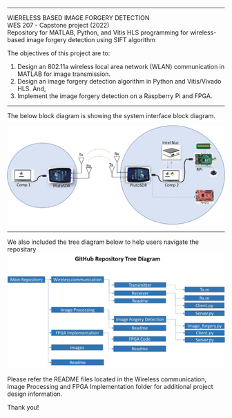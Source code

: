 ****************************************************************************************************************************************************************
WIERELESS BASED IMAGE FORGERY DETECTION                                                                                                                              
WES 207 - Capstone project (2022)                                                                                                                                        
Repository for MATLAB, Python, and Vitis HLS programming for wireless-based image forgery detection using SIFT algorithm

The objectives of this project are to: 
1. Design an 802.11a wireless local area network (WLAN) communication in MATLAB for image transmission. 
2. Design an image forgery detection algorithm in Python and Vitis/Vivado HLS. And,
3. Implement the image forgery detection on a Raspberry Pi and FPGA. 

****************************************************************************************************************************************************************
The below block diagram is showing the system interface block diagram. 


![alt text](/Images/Block_diagram.jpg)

****************************************************************************************************************************************************************
We also included the tree diagram below to help users navigate the repositary
![alt text](/Images/Tree_diagram.jpg)


Please refer the README files located in the Wireless communication, Image Processing and FPGA Implementation folder for additional project design information.

Thank you!
